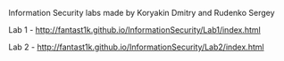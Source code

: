 Information Security labs made by Koryakin Dmitry and Rudenko Sergey 

Lab 1 - http://fantast1k.github.io/InformationSecurity/Lab1/index.html

Lab 2 - http://fantast1k.github.io/InformationSecurity/Lab2/index.html